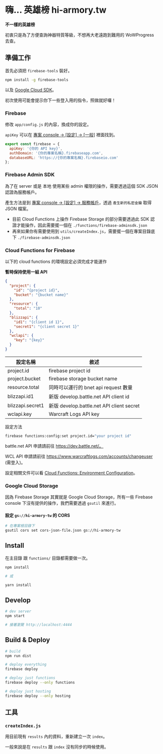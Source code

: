 # 嗨... 英雄榜 hi-armory.tw

__不一樣的英雄榜__

初衷只是為了方便查詢神器特質等級，不想再大老遠跑到難用的 WoWProgress 去查。

## 準備工作

首先必須把 `firebase-tools` 裝好。

```sh
npm install -g firebase-tools
```

以及 [Google Cloud SDK](https://cloud.google.com/sdk/docs/)。

初次使用可能會提示你下一些登入用的指令，照做就好囉！

### Firebase

修改 `app/config.js` 的內容，換成你的設定。

`apiKey` 可以在 [專案 console -> [設定] -> [一般]](https://console.firebase.google.com/project/_/settings/general/) 裡面找到。

```js app/config.js
export const firebase = {
  apiKey: '{你的 API key}',
  authDomain: '{你的專案名稱}.firebaseapp.com',
  databaseURL: 'https://{你的專案名稱}.firebaseio.com'
};
```

### Firebase Admin SDK

為了在 server 或是 本地 使用某些 admin 權限的操作，需要透過這個 SDK JSON 認證為服務帳戶。

產生方法是到 [專案 console -> [設定] -> 服務帳戶](https://console.firebase.google.com/project/_/settings/serviceaccounts/adminsdk)，透過 `產生新的私密金鑰` 取得 JSON 檔案。

- 目前 Cloud Functions 上操作 Firebase Storage 的部分需要透過此 SDK 認證才能操作，因此需要擺一個在 `./functions/firebase-adminsdk.json`
- 再來如果你有需要使用到 `utils/createIndex.js`，需要擺一個在專案目錄底下 `./firebase-adminsdk.json`


### Cloud Functions for Firebase

以下的 cloud functions 的環境設定必須完成才能運作

**暫時保持使用一組 API**

```json
{
  "project": {
    "id": "{project id}",
    "bucket": "{bucket name}"
  },
  "resource": {
    "total": "10"
  },
  "blizzapi": {
    "id1": "{client id 1}",
    "secret1": "{client secret 1}"
  },
  "wclapi": {
  	"key": "{key}"
  }
}
```

| 設定名稱       | 敘述                                           |
|----------------|------------------------------------------------|
| project.id     | firebase project id                            |
| project.bucket | firebase storage bucket name                   |
| resource.total | 同時可以運行的 bnet api request 數量           |
| blizzapi.id1 | 新版 develop.battle.net API client id |
| blizzapi.secret1 | 新版 develop.battle.net API client secret |
| wclapi.key     | Warcraft Logs API key                          |

設定方法

```sh
firebase functions:config:set project.id="your project id"
```

battle.net API 申請請前往 https://dev.battle.net/。

WCL API 申請請前往 https://www.warcraftlogs.com/accounts/changeuser (需登入)。

設定相關文件可以看 [Cloud Functions: Environment Configuration](https://firebase.google.com/docs/functions/config-env)。


### Google Cloud Storage

因為 Firebase Storage 其實就是 Google Cloud Storage，所有一些 Firebase console 下沒有提供的操作，我們需要透過 `gsutil` 來進行。

#### 設定 `gs://hi-armory-tw` 的 CORS

```sh
# 在專案根目錄下
gsutil cors set cors-json-file.json gs://hi-armory-tw
```

## Install

在主目錄 跟 `functions/` 目錄都需要做一次。

```sh
npm install

# 或

yarn install
```


## Develop

```sh
# dev server
npm start

# 接著瀏覽 http://localhost:4444
```

## Build & Deploy

```sh
# build
npm run dist

# deploy everything
firebase deploy

# deploy just functions
firebase deploy --only functions

# deploy just hosting
firebase deploy --only hosting
```


## 工具

### `createIndex.js`

用目前現有 `results` 內的資料，重新建立一次 `index`。

一般來說是在 `results` 跟 `index` 沒有同步的時候使用。
